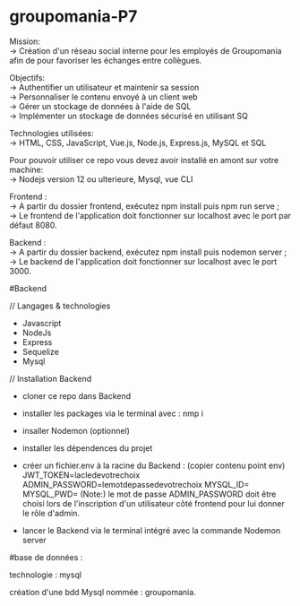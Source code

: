 # groupomania-P7

Mission: <br> 
-> Création d'un réseau social interne pour les employés de Groupomania afin de pour favoriser les échanges entre collègues.

Objectifs: <br> 
-> Authentifier un utilisateur et maintenir sa session <br>
-> Personnaliser le contenu envoyé à un client web <br>
-> Gérer un stockage de données à l'aide de SQL <br>
-> Implémenter un stockage de données sécurisé en utilisant SQ <br>

Technologies utilisées: <br>
-> HTML, CSS, JavaScript, Vue.js, Node.js, Express.js, MySQL et SQL <br>

Pour pouvoir utiliser ce repo vous devez avoir installé en amont sur votre machine: <br>
-> Nodejs version 12 ou ulterieure, Mysql, vue CLI <br>


Frontend : <br>
-> A partir du dossier frontend, exécutez npm install puis npm run serve ; <br>
-> Le frontend de l'application doit fonctionner sur localhost avec le port par défaut 8080.<br>

Backend : <br>
-> A partir du dossier backend, exécutez npm install puis nodemon server ; <br>
-> Le backend de l'application doit fonctionner sur localhost avec le port 3000.<br>

#Backend

// Langages & technologies
 - Javascript
 - NodeJs
 - Express
 - Sequelize
 - Mysql
 
// Installation Backend
- cloner ce repo dans Backend
- installer les packages via le terminal avec  : nmp i
- insaller Nodemon (optionnel)
- installer les dépendences du projet
- créer un fichier.env à la racine du Backend : (copier contenu point env)
    JWT_TOKEN=lacledevotrechoix
    ADMIN_PASSWORD=lemotdepassedevotrechoix 
    MYSQL_ID=<votreidentifiantsql>
    MYSQL_PWD=<votremotdepassesql>
    (Note:) le mot de passe ADMIN_PASSWORD doit être choisi lors de l'inscription d'un utilisateur côté frontend pour lui donner le rôle d'admin.
    
- lancer le Backend via le terminal intégré avec la commande Nodemon server

#base de données :

technologie : 
mysql

création d'une bdd Mysql nommée : groupomania.
